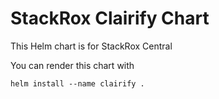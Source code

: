 # StackRox Clairify Chart

This Helm chart is for StackRox Central

You can render this chart with
```
helm install --name clairify .
```


